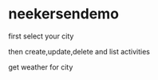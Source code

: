# neekersendemo

 first select your city
 
 then create,update,delete and list activities
 
 get weather for city
